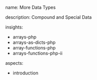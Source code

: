 name: More Data Types

description: Compound and Special Data

insights:
  - arrays-php
  - arrays-as-dicts-php
  - array-functions-php
  - arrays-functions-php-ii

aspects:
  - introduction
